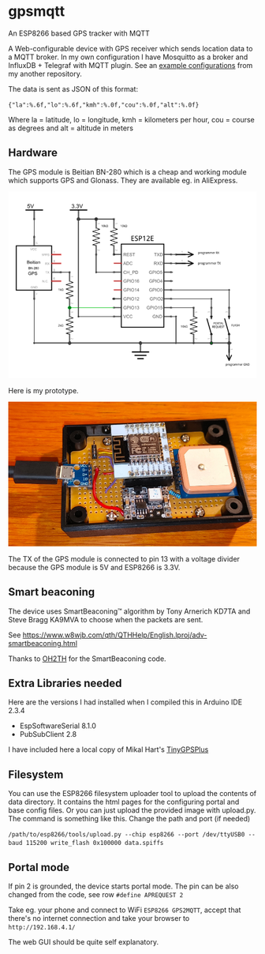 # gpsmqtt
An ESP8266 based GPS tracker with MQTT

A Web-configurable device with GPS receiver which sends location data to a MQTT broker. In my own configuration I have Mosquitto as a broker and InfluxDB + Telegraf with MQTT plugin. See an [example configurations](https://github.com/oh2mp/esp32_ble2mqtt/blob/main/CONFIG_EXAMPLES.md) from my another repository.

The data is sent as JSON of this format:

`{"la":%.6f,"lo":%.6f,"kmh":%.0f,"cou":%.0f,"alt":%.0f}`

Where la = latitude, lo = longitude, kmh = kilometers per hour, cou = course as degrees and alt = altitude in meters

## Hardware

The GPS module is Beitian BN-280 which is a cheap and working module which supports GPS and Glonass. 
They are available eg. in AliExpress.

![Schema](i/gpsmqtt_schema.png)

Here is my prototype.

![Prototype](i/gizmo_prototype.jpg)

The TX of the GPS module is connected to pin 13 with a voltage divider because the GPS module is 5V and ESP8266 is 3.3V.

## Smart beaconing
The device uses SmartBeaconing™ algorithm by Tony Arnerich KD7TA and Steve Bragg KA9MVA to choose when the packets are sent. 

See https://www.w8wjb.com/qth/QTHHelp/English.lproj/adv-smartbeaconing.html 

Thanks to [OH2TH](https://github.com/oh2th) for the SmartBeaconing code.

## Extra Libraries needed
Here are the versions I had installed when I compiled this in Arduino IDE 2.3.4

- EspSoftwareSerial 8.1.0
- PubSubClient 2.8

I have included here a local copy of Mikal Hart's [TinyGPSPlus](https://github.com/mikalhart/TinyGPSPlus)

## Filesystem
You can use the ESP8266 filesystem uploader tool to upload the contents of data directory. It contains the html pages for the configuring portal and base config files. Or you can just upload the provided image with upload.py. The command is something like this. Change the path and port (if needed)

`/path/to/esp8266/tools/upload.py --chip esp8266 --port /dev/ttyUSB0 --baud 115200 write_flash 0x100000 data.spiffs`

## Portal mode

If pin 2 is grounded, the device starts portal mode. The pin can be also changed from the code, see row `#define APREQUEST 2`

Take eg. your phone and connect to WiFi `ESP8266 GPS2MQTT`, accept that there's no internet connection and take your browser to `http://192.168.4.1/`

The web GUI should be quite self explanatory.

